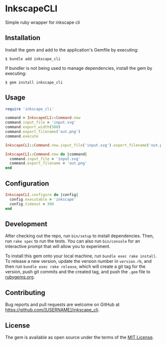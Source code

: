 # InkscapeCLI
Simple ruby wrapper for inkscape cli

## Installation

Install the gem and add to the application's Gemfile by executing:

    $ bundle add inkscape_cli

If bundler is not being used to manage dependencies, install the gem by executing:

    $ gem install inkscape_cli

## Usage
```ruby
require 'inkscape_cli'

command = InkscapeCLI::Command.new
command.input_file = 'input.svg'
command.export_width(500)
command.export_filename('out.png')
command.execute

InkscapeCLI::Command.new.input_file('input.svg').export_filename('out.png').execute

InkscapeCLI::Command.new do |command|
  command.input_file = 'input.svg'
  command.export_filename = 'out.png'
end
```

## Configuration
```ruby
InkscapeCLI.configure do |config|
  config.executable = 'inkscape'
  config.timeout = 300
end
```

## Development

After checking out the repo, run `bin/setup` to install dependencies. Then, run `rake spec` to run the tests. You can also run `bin/console` for an interactive prompt that will allow you to experiment.

To install this gem onto your local machine, run `bundle exec rake install`. To release a new version, update the version number in `version.rb`, and then run `bundle exec rake release`, which will create a git tag for the version, push git commits and the created tag, and push the `.gem` file to [rubygems.org](https://rubygems.org).

## Contributing

Bug reports and pull requests are welcome on GitHub at https://github.com/[USERNAME]/inkscape_cli.

## License

The gem is available as open source under the terms of the [MIT License](https://opensource.org/licenses/MIT).
